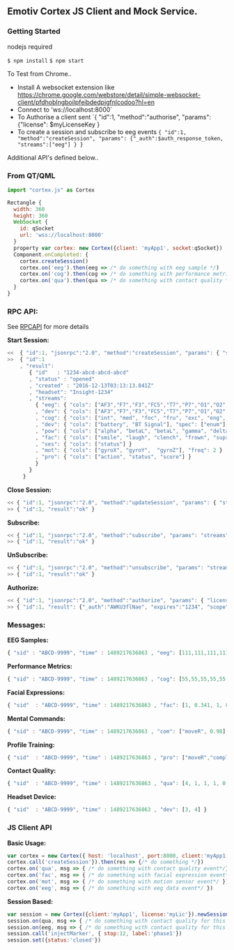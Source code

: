 ## Emotiv Cortex JS Client and Mock Service.

### Getting Started 

nodejs required

`$ npm install`
`$ npm start`

To Test from Chrome..

- Install A websocket extension like https://chrome.google.com/webstore/detail/simple-websocket-client/pfdhoblngboilpfeibdedpjgfnlcodoo?hl=en
- Connect to 'ws://localhost:8000`
- To Authorise a client sent `{ "id":1, "method":"authorise", "params": {"license": $myLicenseKey }
- To create a session and subscribe to eeg events `{ "id":1, "method":"createSession", "params": {"_auth":$auth_response_token, "streams":["eeg"] } }`

Additional API's defined below..

### From QT/QML

```javascript
import "cortex.js" as Cortex

Rectangle {
  width: 360
  height: 360
  WebSocket {
    id: qSocket
    url: 'wss://localhost:8000'
  }
  property var cortex: new Cortex({client: 'myApp1', socket:qSocket})
  Component.onCompleted: {
    cortex.createSession()
    cortex.on('eeg').then(eeg => /* do something with eeg sample */)
    cortex.on('cog').then(cog => /* do something with performance metrics */)
    cortex.on('qua').then(qua => /* do something with contact quality */)
  }
}
```


### RPC API: 

See [RPCAPI](/rpcapi.md) for more details

__Start Session:__
```javascript
<< 	{ "id":1, "jsonrpc":"2.0", "method":"createSession", "params": { "subscribe":["qua"], "_auth": "abc" } }
>> 	{ "id":1 
    , "result":  
       { "id"   : "1234-abcd-abcd-abcd"
       , "status" : "opened"
       , "created" : "2016-12-13T03:13:13.841Z"
       , "headset": "Insight-1234" 
       , "streams": 
         { "eeg": { "cols": ["AF3","F7","F3","FC5","T7","P7","O1","O2","P8","T8","FC6","F4","F8","AF4"], "spec": ["float"], "freq": 128 }
         , "dev": { "cols": ["AF3","F7","F3","FC5","T7","P7","O1","O2","P8","T8","FC6","F4","F8","AF4"], "spec": ["enum"],  "freq": 2 }
         , "cog": { "cols": ["int", "med", "foc", "fru", "exc", "eng", "lex"], freq: 2 }
         , "dev": { "cols": ["battery", "BT Signal"], "spec": ["enum"], "freq": 2, "enums": ["none", "poor", "fair", "good" ] }
         , "pow": { "cols": ["alpha", "betaL", "betaL", "gamma", "delta"], "freq": 8 }
         , "fac": { "cols": ["smile", "laugh", "clench", "frown", "suprise", "blink", "smirk_RL", "look_RL", "look_UD", "wink_RL" ], "freq": 2 }
         , "ses": { "cols": ["status"] }
         , "mot": { "cols": ["gyroX", "gyroY",  "gyroZ"], "freq": 2 }
         , "pro": { "cols": ["action", "status", "score"] }
         }
       }
     }
```

__Close Session:__
```javascript
<< { "id":1, "jsonrpc":"2.0", "method":"updateSession", "params": { "status": "closed", "_auth": "abc" } }
>> { "id":1, "result":"ok" }
```

__Subscribe:__
```javascript
<< { "id":1, "jsonrpc":"2.0", "method":"subscribe", "params": "streams":["cog","eeg"], "_auth": "abc" } }
>> { "id":1, "result":"ok" }
```

__UnSubscribe:__
```javascript
<< { "id":1, "jsonrpc":"2.0", "method":"unsubscribe", "params": "streams":["cog","eeg"], "_auth": "abc" } }
>> { "id":1, "result":"ok" }
```

__Authorize:__
```javascript
<< { "id":1, "jsonrpc":"2.0", "method":"authorize", "params": { "license:"myLic1" } }
>> { "id":1, "result": {"_auth":"AWKU3flNae", "expires":"1234", "scope":["eeg"], "balance":10}}
```
### Messages: 

__EEG Samples:__
```javascript
{ "sid" : "ABCD-9999", "time" : 1489217636863 , "eeg": [111,111,111,111,111] }
```

__Performance Metrics:__
```javascript
{ "sid" : "ABCD-9999", "time" : 1489217636863 , "cog": [55,55,55,55,55,55] }
```

__Facial Expressions:__
```javascript
{ "sid"  : "ABCD-9999", "time" : 1489217636863 , "fac": [1, 0.341, 1, 0.444, 0.555, 1] }
```

__Mental Commands:__
```javascript
{ "sid" : "ABCD-9999", "time" : 1489217636863 , "com": ["moveR", 0.98] }
```

__Profile Training:__
```javascript
{ "sid"  : "ABCD-9999", "time" : 1489217636863 , "pro": ["moveR","complete"] }
```

__Contact Quality:__
```javascript
{ "sid"  : "ABCD-9999", "time" : 1489217636863 , "qua": [4, 1, 1, 1, 0, 1]
```

__Headset Device:__
```javascript
{ "sid"  : "ABCD-9999", "time" : 1489217636863 , "dev": [3, 4] }
```

### JS Client API


__Basic Usage:__
```javascript
var cortex = new Cortex({ host: 'localhost', port:8000, client:'myApp1', license:'myLic1'})
cortex.call('createSession'}).then(res => {/* do something */})
cortex.on('qua', msg => { /* do something with contact quality event*/} )
cortex.on('fac', msg => { /* do something with facial expression event*/ })
cortex.on('mot', msg => { /* do something with motion sensor event*/ })
cortex.on('eeg', msg => { /* do something with eeg data event*/ })

```
__Session Based:__
```javascript
var session = new Cortex({client:'myApp1', license:'myLic'}).newSession()
session.on(qua, msg => { /* do something with contact quality for this session */ })
session.on(eeg, msg => { /* do something with contact quality for this session */ })
session.call('injectMarker', { stop:12, label:'phase1'}) 
session.set({status:'closed'}) 
```
